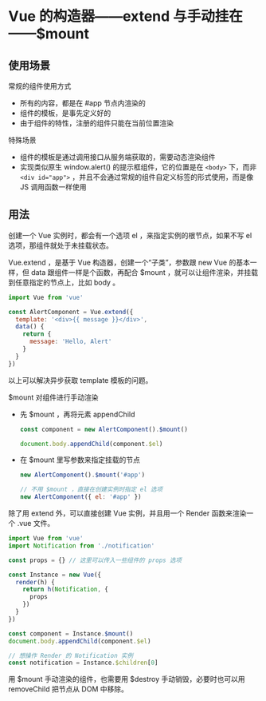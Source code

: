# Vue 的构造器——extend 与手动挂在——$mount

## 使用场景

常规的组件使用方式

- 所有的内容，都是在 #app 节点内渲染的
- 组件的模板，是事先定义好的
- 由于组件的特性，注册的组件只能在当前位置渲染



特殊场景

- 组件的模板是通过调用接口从服务端获取的，需要动态渲染组件
- 实现类似原生 window.alert() 的提示框组件，它的位置是在 `<body>` 下，而非 `<div id="app">` ，并且不会通过常规的组件自定义标签的形式使用，而是像 JS 调用函数一样使用



## 用法

创建一个 Vue 实例时，都会有一个选项 el ，来指定实例的根节点，如果不写 el 选项，那组件就处于未挂载状态。



Vue.extend ，是基于 Vue 构造器，创建一个“子类”，参数跟 new Vue 的基本一样，但 data 跟组件一样是个函数，再配合 $mount ，就可以让组件渲染，并挂载到任意指定的节点上，比如 body 。

```js
import Vue from 'vue'

const AlertComponent = Vue.extend({
  template: '<div>{{ message }}</div>',
  data() {
    return {
      message: 'Hello, Alert'
    }
  }
})
```

以上可以解决异步获取 template 模板的问题。



$mount 对组件进行手动渲染

- 先 $mount ，再将元素 appendChild

  ```js
  const component = new AlertComponent().$mount()
  
  document.body.appendChild(component.$el)
  ```

- 在 $mount 里写参数来指定挂载的节点

  ```js
  new AlertComponent().$mount('#app')
  
  // 不用 $mount ，直接在创建实例时指定 el 选项
  new AlertComponent({ el: '#app' })
  ```



除了用 extend 外，可以直接创建 Vue 实例，并且用一个 Render 函数来渲染一个 .vue 文件。

```js
import Vue from 'vue'
import Notification from './notification'

const props = {} // 这里可以传入一些组件的 props 选项

const Instance = new Vue({
  render(h) {
    return h(Notification, {
      props
    })
  }
})

const component = Instance.$mount()
document.body.appendChild(component.$el)

// 想操作 Render 的 Notification 实例
const notification = Instance.$children[0]
```

用 \$mount 手动渲染的组件，也需要用 \$destroy 手动销毁，必要时也可以用 removeChild 把节点从 DOM 中移除。
